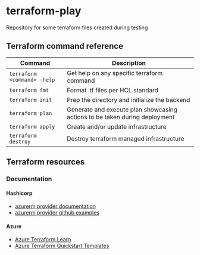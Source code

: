 # terraform-play

Repository for some terraform files created during testing

## Terraform command reference ##

| Command | Description |
| --- | --- |
| `terraform <command> -help` | Get help on any specific terraform command |
| `terraform fmt` | Format .tf files per HCL standard |
| `terraform init` | Prep the directory and initialize the backend |
| `terraform plan` | Generate and execute plan showcasing actions to be taken during deployment |
| `terraform apply` | Create and/or update infrastructure |
| `terraform destroy` | Destroy terraform managed infrastructure |

## Terraform resources ##
### Documentation ###
####  Hashicorp ####
* [azurerm provider documentation](https://www.terraform.io/docs/providers/azurerm/index.html)
* [azurerm provider github examples](https://github.com/hashicorp/terraform-provider-azurerm)
#### Azure ####
* [Azure Terraform Learn](https://learn.microsoft.com/en-us/azure/developer/terraform/)
* [Azure Terraform Quickstart Templates](https://github.com/Azure/terraform/tree/master/quickstart)

